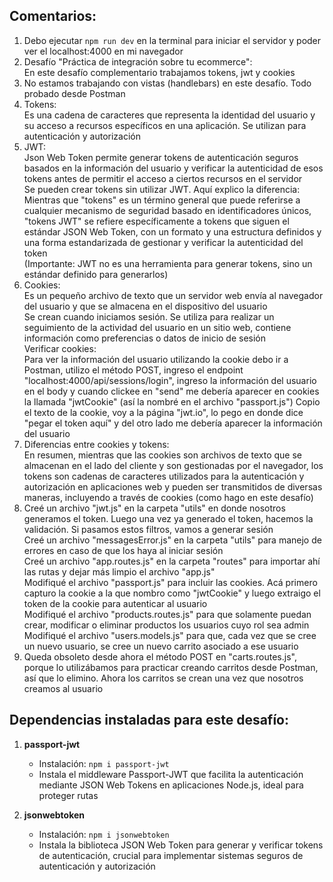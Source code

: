 ## Comentarios:

1. Debo ejecutar `npm run dev` en la terminal para iniciar el servidor y poder ver el localhost:4000 en mi navegador
2. Desafío "Práctica de integración sobre tu ecommerce": <br>
   En este desafío complementario trabajamos tokens, jwt y cookies
3. No estamos trabajando con vistas (handlebars) en este desafío. Todo probado desde Postman
4. Tokens: <br>
   Es una cadena de caracteres que representa la identidad del usuario y su acceso a recursos específicos en una aplicación. Se utilizan para autenticación y autorización
5. JWT: <br>
   Json Web Token permite generar tokens de autenticación seguros basados en la información del usuario y verificar la autenticidad de esos tokens antes de permitir el acceso a ciertos recursos en el servidor <br>
   Se pueden crear tokens sin utilizar JWT. Aquí explico la diferencia: <br>
   Mientras que "tokens" es un término general que puede referirse a cualquier mecanismo de seguridad basado en identificadores únicos, "tokens JWT" se refiere específicamente a tokens que siguen el estándar JSON Web Token, con un formato y una estructura definidos y una forma estandarizada de gestionar y verificar la autenticidad del token <br>
   (Importante: JWT no es una herramienta para generar tokens, sino un estándar definido para generarlos)
6. Cookies: <br>
   Es un pequeño archivo de texto que un servidor web envía al navegador del usuario y que se almacena en el dispositivo del usuario <br>
   Se crean cuando iniciamos sesión. Se utiliza para realizar un seguimiento de la actividad del usuario en un sitio web, contiene información como preferencias o datos de inicio de sesión <br>
   Verificar cookies: <br>
   Para ver la información del usuario utilizando la cookie debo ir a Postman, utilizo el método POST, ingreso el endpoint "localhost:4000/api/sessions/login", ingreso la información del usuario en el body y cuando clickee en "send" me debería aparecer en cookies la llamada "jwtCookie" (así la nombré en el archivo "passport.js")
   Copio el texto de la cookie, voy a la página "jwt.io", lo pego en donde dice "pegar el token aquí" y del otro lado me debería aparecer la información del usuario
7. Diferencias entre cookies y tokens: <br>
   En resumen, mientras que las cookies son archivos de texto que se almacenan en el lado del cliente y son gestionadas por el navegador, los tokens son cadenas de caracteres utilizados para la autenticación y autorización en aplicaciones web y pueden ser transmitidos de diversas maneras, incluyendo a través de cookies (como hago en este desafío)
8. Creé un archivo "jwt.js" en la carpeta "utils" en donde nosotros generamos el token. Luego una vez ya generado el token, hacemos la validación. Si pasamos estos filtros, vamos a generar sesión <br>
   Creé un archivo "messagesError.js" en la carpeta "utils" para manejo de errores en caso de que los haya al iniciar sesión <br>
   Creé un archivo "app.routes.js" en la carpeta "routes" para importar ahí las rutas y dejar más limpio el archivo "app.js" <br>
   Modifiqué el archivo "passport.js" para incluir las cookies. Acá primero capturo la cookie a la que nombro como "jwtCookie" y luego extraigo el token de la cookie para autenticar al usuario <br>
   Modifiqué el archivo "products.routes.js" para que solamente puedan crear, modificar o eliminar productos los usuarios cuyo rol sea admin <br>
   Modifiqué el archivo "users.models.js" para que, cada vez que se cree un nuevo usuario, se cree un nuevo carrito asociado a ese usuario <br>
9. Queda obsoleto desde ahora el método POST en "carts.routes.js", porque lo utilizábamos para practicar creando carritos desde Postman, así que lo elimino. Ahora los carritos se crean una vez que nosotros creamos al usuario



## Dependencias instaladas para este desafío:

1. **passport-jwt**
   - Instalación: `npm i passport-jwt`
   - Instala el middleware Passport-JWT que facilita la autenticación mediante JSON Web Tokens en aplicaciones Node.js, ideal para proteger rutas

2. **jsonwebtoken**
   - Instalación: `npm i jsonwebtoken`
   - Instala la biblioteca JSON Web Token para generar y verificar tokens de autenticación, crucial para implementar sistemas seguros de autenticación y autorización